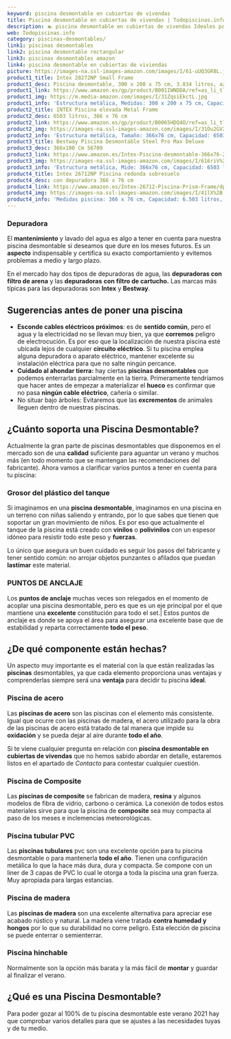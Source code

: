 ```yaml
---
keyword: piscina desmontable en cubiertas de vivendas
title: Piscina desmontable en cubiertas de vivendas | Todopiscinas.info
description: 🏊 piscina desmontable en cubiertas de vivendas Ideales para este verano 2021. Aquí puedes comprar piscina desmontable en cubiertas de vivendas y comparar con otras similares. No dejes escapar piscina desmontable en cubiertas de vivendas a un precio realmente tentador.
web: Todopiscinas.info
category: piscinas-desmontables/
link1: piscinas desmontables
link2: piscina desmontable rectangular
link3: piscinas desmontables amazon
link4: piscina desmontable en cubiertas de viviendas
picture: https://images-na.ssl-images-amazon.com/images/I/61-uUQ3GR8L.jpg
product1_title: Intex 28272NP Small Frame
product1_desc: Piscina desmontable, 300 x 200 x 75 cm, 3.834 litros, azul
product1_link: https://www.amazon.es/gp/product/B001IWNDDA/ref=as_li_tl?ie=UTF8&camp=3638&creative=24630&creativeASIN=B001IWNDDA&linkCode=as2&tag=todopiscinas0e-21&linkId=25b9d647487c889cb6ef56ed63f50ca1
product1_img: https://m.media-amazon.com/images/I/31ZqsiEkctL.jpg
product1_info: 'Estructura metálica, Medidas: 300 x 200 x 75 cm, Capacidad: 3.834 litros, Para 6 personas (+ 6 años), Fácil montaje, Forma rectangular'
product2_title: INTEX Piscina elevada Metal Frame
product2_desc: 6503 litros, 366 x 76 cm
product2_link: https://www.amazon.es/gp/product/B0065HDQ4O/ref=as_li_tl?ie=UTF8&camp=3638&creative=24630&creativeASIN=B0065HDQ4O&linkCode=as2&tag=todopiscinas0e-21&linkId=ed2430e3ba564d3527ee103df33ed7b3
product2_img: https://images-na.ssl-images-amazon.com/images/I/31Ou2GV2SAL.jpg
product2_info: 'Estructura metálica, Tamaño: 366x76 cm, Capacidad: 6503 litros, Forma circular, De 4 a 7 personas (+6 años)'
product3_title: Bestway Piscina Desmontable Steel Pro Max Deluxe
product3_desc: 366x100 Cm 56709
product3_link: https://www.amazon.es/Intex-Piscina-desmontable-366x76-28210NP/dp/B0065HDQ4O?__mk_es_ES=%C3%85M%C3%85%C5%BD%C3%95%C3%91&crid=25UQGV9HG2INI&dchild=1&keywords=piscinas+desmontables&qid=1615854176&sprefix=piscinas+dem%2Caps%2C201&sr=8-5&linkCode=ll1&tag=todopiscinas0e-21&linkId=34f200977c6cbaab1f3f4d9ac0e64755&language=es_ES&ref_=as_li_ss_tl
product3_img: https://images-na.ssl-images-amazon.com/images/I/616riV%2BiY3L.jpg
product3_info: 'Estructura metálica, Mide: 366x76 cm, Capacidad: 6503 litros, De 4 a 7 personas mayores de 6 años, Forma circular, Tecnología Super-Tough'
product4_title: Intex 26712NP Piscina redonda sobresuelo
product4_desc: con depuradora 366 x 76 cm
product4_link: https://www.amazon.es/Intex-26712-Piscina-Prism-Frame/dp/B07FB823GL?__mk_es_ES=%C3%85M%C3%85%C5%BD%C3%95%C3%91&dchild=1&keywords=piscinas+desmontables+con+depuradora&qid=1615936418&sr=8-5&linkCode=ll1&tag=todopiscinas0e-21&linkId=d98699de7830cd471766fa1daa36de34&language=es_ES&ref_=as_li_ss_tl
product4_img: https://images-na.ssl-images-amazon.com/images/I/41lX%2B-YpibL.jpg
product4_info: 'Medidas piscina: 366 x 76 cm, Capacidad: 6.503 litros, Incluye depuradora de cartucha A, Lona resistente triple capa'
---
```




### Depuradora

El **mantenimiento** y lavado del agua es algo a tener en cuenta para nuestra piscina desmontable si deseamos que dure en los meses futuros. Es un **aspecto** indispensable y certifica su exacto comportamiento y evitemos problemas a medio y largo plazo.

En el mercado hay dos tipos de depuradoras de agua, las **depuradoras con filtro de arena** y  las **depuradoras** **con filtro de cartucho.** Las marcas más típicas para las depuradoras son **Intex** y **Bestway**.


## Sugerencias antes de poner una piscina



*   **Esconde cables eléctricos próximos**: es de **sentido común**, pero el agua y la electricidad no se llevan muy bien, ya que **corremos** peligro de electrocución. Es por eso que la localización de nuestra piscina esté ubicada lejos de cualquier **circuito eléctrico**. Si tu piscina emplea alguna depuradora o aparato eléctrico, mantener excelente su instalación eléctrica para que no salte ningún percance.
*   **Cuidado al ahondar tierra:** hay ciertas **piscinas desmontables** que podemos enterrarlas parcialmente en la tierra. Primeramente tendríamos que hacer antes de empezar a materializar el **hueco** es confirmar que no pasa **ningún cable eléctrico**, cañería o similar.
*   No situar bajo árboles: Evitaremos que las **excrementos** de animales lleguen dentro de nuestras piscinas.

<stats-list :link1=link1 :link2=link2 :link3=link3 :link4=link4 :category=category></stats-list>


## ¿Cuánto soporta una Piscina Desmontable?

Actualmente la gran parte de piscinas desmontables que disponemos en el mercado son de una **calidad** suficiente para aguantar un verano y muchos más (en todo momento que se mantengan las recomendaciones del fabricante). Ahora vamos a clarificar varios puntos a tener en cuenta para tu piscina:


### Grosor del plástico del tanque

Si imaginamos en una **piscina desmontable**, imaginamos en una piscina en un terreno con niñas saliendo y entrando, por lo que sabes que tienen que soportar un gran movimiento de niños. Es por eso que actualmente el tanque de la piscina está creado con **vinilos** o **polivinilos** con un espesor idóneo para resistir todo este peso y **fuerzas**.

Lo único que asegura un	 buen cuidado es seguir los pasos del fabricante y tener sentido común: no arrojar objetos punzantes o afilados que puedan **lastimar** este material.


### PUNTOS DE ANCLAJE

Los **puntos de anclaje** muchas veces son relegados en el momento de acoplar una piscina desmontable, pero  es que es un eje principal por el que mantiene una **excelente** constitución para todo el set.| Estos puntos de anclaje es donde se apoya el área para asegurar una excelente base que de estabilidad y reparta correctamente **todo el peso**.

<external-banner></external-banner>



## ¿De qué componente están hechas?

Un aspecto muy importante es el material con la que están realizadas las **piscinas** desmontables, ya que cada elemento proporciona unas ventajas y comprenderlas siempre será una **ventaja** para decidir tu piscina **ideal**.


### Piscina de acero

Las **piscinas de acero** son las piscinas con el elemento más consistente. Igual que ocurre con las piscinas de madera, el acero utilizado para la obra de las piscinas de acero está tratado de tal manera que impide su **oxidación** y se pueda dejar al aire durante **todo el año**.

Si te viene cualquier pregunta en relación con **piscina desmontable en cubiertas de vivendas** que no hemos sabido abordar en detalle, estaremos listos en el apartado de _Contacto_ para contestar cualquier cuestión.


### Piscina de Composite

Las **piscinas de composite** se fabrican de madera, **resina** y algunos modelos de fibra de vidrio, carbono o cerámica. La conexión de todos estos materiales sirve para que la piscina de **composite** sea muy compacta al paso de los meses e inclemencias meteorológicas.


### Piscina tubular PVC

Las **piscinas tubulares** pvc son una excelente opción para tu piscina desmontable o para mantenerla **todo el año**. Tienen una configuración metálica lo que la hace más dura, dura y compacta. Se compone con un liner de 3 capas de PVC lo cual le otorga a toda la piscina una gran fuerza. Muy apropiada para largas estancias.


### Piscina de madera

Las **piscinas de madera** son una excelente alternativa para apreciar ese acabado rústico y natural. La madera viene tratada **contra humedad y hongos** por lo que su durabilidad no corre peligro. Esta elección de piscina se puede enterrar o semienterrar.


### Piscina hinchable

Normalmente son la opción más barata y la más fácil de **montar** y guardar al finalizar el verano.

<brand-panel :title=product1_title :desc=product1_desc :img=product1_img :link=product1_link></brand-panel>
## ¿Qué es una Piscina Desmontable?



Para poder gozar al 100% de tu piscina desmontable este verano 2021 hay que comprobar varios detalles para que se ajustes a las necesidades tuyas y de tu medio.